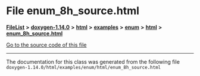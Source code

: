

# File enum\_8h\_source.html



[**FileList**](files.md) **>** [**doxygen-1.14.0**](dir_9d5bad020669189c90cda983471be5d0.md) **>** [**html**](dir_05d1fd8a7cdd04f638f8b23196de02e2.md) **>** [**examples**](dir_aa52e73a32d193037813a53dcfe817b6.md) **>** [**enum**](dir_6c61bf8a34dfaaf51d0c3cb8a0f00473.md) **>** [**html**](dir_77119c9ee9f73a3068ff1c684b7c5138.md) **>** [**enum\_8h\_source.html**](enum__8h__source_8html.md)

[Go to the source code of this file](enum__8h__source_8html_source.md)





































































------------------------------
The documentation for this class was generated from the following file `doxygen-1.14.0/html/examples/enum/html/enum_8h_source.html`

